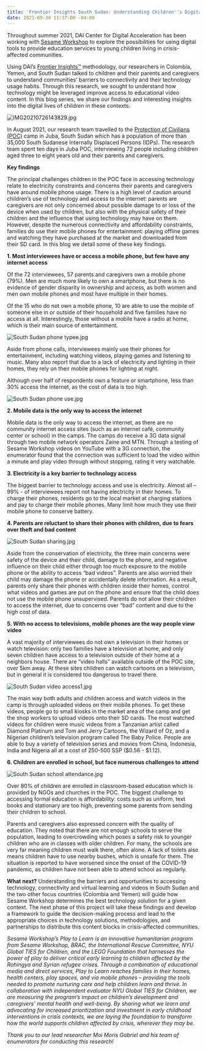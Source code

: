 ```yaml
---
title: 'Frontier Insights South Sudan: Understanding Children''s Digital Access'
date: 2021-09-30 11:37:00 -04:00
---
```


Throughout summer 2021, DAI Center for Digital Acceleration has been working with [Sesame Workshop](https://www.sesameworkshop.org/what-we-do/refugee-response) to explore the possibilities for using digital tools to provide education services to young children living in crisis-affected communities.

Using DAI’s  [Frontier Insights™](https://dai-global-digital.com/tags/?tag=digital-insights) methodology, our researchers in Colombia, Yemen, and South Sudan talked to children and their parents and caregivers to understand communities’ barriers to connectivity and their technology usage habits. Through this research, we sought to understand how technology might be leveraged improve access to educational video content. In this blog series, we share our findings and interesting insights into the digital lives of children in these contexts.

![IMG20210726143829.jpg](/uploads/IMG20210726143829.jpg)

<!--more-->

In August 2021, our research team travelled to the [Protection of Civilians (POC)](https://internews.org/wp-content/uploads/2021/02/Internews_unhouse_1_2_assessment_wave2.pdf) camp in Juba, South Sudan which has a population of more than 35,000 South Sudanese Internally Displaced Persons (IDPs).  The research team spent ten days in Juba POC, interviewing 72 people including children aged three to eight years old and their parents and caregivers.

**Key findings**

The principal challenges children in the POC face in accessing technology relate to electricity constraints and concerns their parents and caregivers have around mobile phone usage. There is a high level of caution around children’s use of technology and access to the internet: parents are caregivers are not only concerned about possible damage to or loss of the device when used by children, but also with the physical safety of their children and the influence that using technology may have on them. However, despite the numerous connectivity and affordability constraints, families do use their mobile phones for entertainment: playing offline games and watching they have purchased at the market and downloaded from their SD card. In this blog we detail some of these key findings.

**1. Most interviewees have or access a mobile phone, but few have any internet access**

Of the 72 interviewees, 57 parents and caregivers own a mobile phone (79%). Men are much more likely to own a smartphone, but there is no evidence of gender disparity in ownership and access, as both women and men own mobile phones and most have multiple in their homes.

Of the 15 who do not own a mobile phone, 10 are able to use the mobile of someone else in or outside of their household and five families have no access at all. Interestingly, those without a mobile have a radio at home, which is their main source of entertainment.

![South Sudan phone typee.jpg](/uploads/South%20Sudan%20phone%20typee.jpg)

Aside from phone calls, interviewees mainly use their phones for entertainment, including watching videos, playing games and listening to music. Many also report that due to a lack of electricity and lighting in their homes, they rely on their mobile phones for lighting at night.

Although over half of respondents own a feature or smartphone, less than 30% access the internet, as the cost of data is too high.

![South Sudan phone use.jpg](/uploads/South%20Sudan%20phone%20use.jpg)

**2. Mobile data is the only way to access the internet**

Mobile data is the only way to access the internet, as there are no community internet access sites (such as an internet café, community center or school) in the camps. The camps do receive a 3G data signal through two mobile network operators Zaine and MTN. Through a testing of Sesame Workshop videos on YouTube with a 3G connection, the enumerator found that the connection was sufficient to load the video within a minute and play video through without stopping, rating it very watchable.

**3. Electricity is a key barrier to technology access**

The biggest barrier to technology access and use is electricity. Almost all – 99% - of interviewees report not having electricity in their homes. To charge their phones, residents go to the local market at charging stations and pay to charge their mobile phones. Many limit how much they use their mobile phone to conserve battery.

**4. Parents are reluctant to share their phones with children, due to fears over theft and bad content**

![South Sudan sharing.jpg](/uploads/South%20Sudan%20sharing.jpg)

Aside from the conservation of electricity, the three main concerns were safety of the device and their child, damage to the phone, and negative influence on their child either through too much exposure to the mobile phone or the ability to access “bad videos”.  Parents are also worried their child may damage the phone or accidentally delete information. As a result, parents only share their phones with children inside their homes, control what videos and games are put on the phone and ensure that the child does not use the mobile phone unsupervised. Parents do not allow their children to access the internet, due to concerns over “bad” content and due to the high cost of data.

**5. With no access to televisions, mobile phones are the way people view video**

A vast majority of interviewees do not own a television in their homes or watch television: only two families have a television at home, and only seven children have access to a television outside of their home at a neighbors house. There are “video halls” available outside of the POC site, over 5km away. At these sites children can watch cartoons on a television, but in general it is considered too dangerous to travel there.

![South Sudan video access1.jpg](/uploads/South%20Sudan%20video%20access1.jpg)

The main way both adults and children access and watch videos in the camp is through uploaded videos on their mobile phones. To get these videos, people go to small kiosks in the market area of the camp and get the shop workers to upload videos onto their SD cards. The most watched videos for children were music videos from a Tanzanian artist called Diamond Platinum and Tom and Jerry Cartoons, the Wizard of Oz, and a Nigerian children’s television program called The Baby Police. People are able to buy a variety of television series and movies from China, Indonesia, India and Nigeria all at a cost of 250-500 SSP ($0.56 - $1.12).

**6. Children are enrolled in school, but face numerous challenges to attend**

![South Sudan school attendance.jpg](/uploads/South%20Sudan%20school%20attendance.jpg)

Over 80% of children are enrolled in classroom-based education which is provided by NGOs and churches in the POC. The biggest challenge to accessing formal education is affordability: costs such as uniform, text books and stationary are too high, preventing some parents from sending their children to school.

Parents and caregivers also expressed concern with the quality of education. They noted that there are not enough schools to serve the population, leading to overcrowding which poses a safety risk to younger children who are in classes with older children.  For many, the schools are very far meaning children must walk there, often alone. A lack of toilets also means children have to use nearby bushes, which is unsafe for them. The situation is reported to have worsened since the onset of the COVID-19 pandemic, as children have not been able to attend school as regularly.

**What next?**
Understanding the barriers and opportunities to accessing technology, connectivity and virtual learning and videos in South Sudan and the two other focus countries (Colombia and Yemen) will guide how Sesame Workshop determines the best technology solution for a given context. The next phase of this project will take these findings and develop a framework to guide the decision-making process and lead to the appropriate choices in technology solutions, methodologies, and partnerships to distribute this content blocks in crisis-affected communities.

*Sesame Workshop’s Play to Learn is an innovative humanitarian program from Sesame Workshop, BRAC, the International Rescue Committee, NYU Global TIES for Children, and the LEGO Foundation that harnesses the power of play to deliver critical early learning to children affected by the Rohingya and Syrian refugee crises. Through a combination of educational media and direct services, Play to Learn reaches families in their homes, health centers, play spaces, and via mobile phones – providing the tools needed to promote nurturing care and help children learn and thrive. In collaboration with independent evaluator NYU Global TIES for Children, we are measuring the program’s impact on children’s development and caregivers’ mental health and well-being. By sharing what we learn and advocating for increased prioritization and investment in early childhood interventions in crisis contexts, we are laying the foundation to transform how the world supports children affected by crisis, wherever they may be.*

*Thank you to our lead researcher Moi Moris Gabriel and his team of enumerators for conducting this research!*